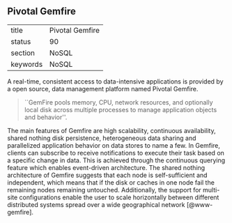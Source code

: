 ## Pivotal Gemfire


|          |                 |
| -------- | --------------- |
| title    | Pivotal Gemfire | 
| status   | 90              |
| section  | NoSQL           |
| keywords | NoSQL           |


     
A real-time, consistent access to data-intensive applications is
provided by a open source, data management platform named Pivotal
Gemfire.

> ``GemFire pools memory, CPU, network resources, and optionally local
> disk across multiple processes to manage application objects and
> behavior''.

The main features of Gemfire are high scalability, continuous
availability, shared nothing disk persistence, heterogeneous data
sharing and parallelized application behavior on data stores to name a
few.  In Gemfire, clients can subscribe to receive notifications to
execute their task based on a specific change in data. This is
achieved through the continuous querying feature which enables
event-driven architecture. The shared nothing architecture of Gemfire
suggests that each node is self-sufficient and independent, which
means that if the disk or caches in one node fail the remaining nodes
remaining untouched. Additionally, the support for multi-site
configurations enable the user to scale horizontally between different
distributed systems spread over a wide geographical network
[@www-gemfire].
     
